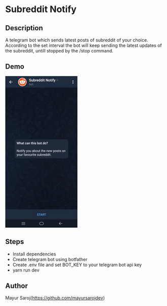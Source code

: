 # Subreddit Notify

## Description

A telegram bot which sends latest posts of subreddit of your choice. According to the set interval the bot will keep sending the latest updates of the subreddit, untill stopped by the /stop command.

## Demo

![Bot demo](static/demo.gif)

## Steps

- Install dependencies
- Create telegram bot using botfather
- Create .env file and set BOT_KEY to your telegram bot api key
- yarn run dev

## Author

Mayur Saroj(https://github.com/mayursarojdev)
